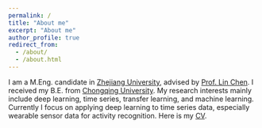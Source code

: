 ```yaml
---
permalink: /
title: "About me"
excerpt: "About me"
author_profile: true
redirect_from:
  - /about/
  - /about.html
---
```


I am a M.Eng. candidate in [Zhejiang University](http://www.zju.edu.cn/english/), advised by [Prof. Lin Chen](http://mypage.zju.edu.cn/lc). I received my B.E. from [Chongqing University](http://english.cqu.edu.cn/). My research interests mainly include deep learning, time series, transfer learning, and machine learning. Currently I focus on applying deep learning to time series data, especially wearable sensor data for activity recognition. Here is my [CV](https://drewanye.github.io/cv/).

